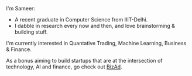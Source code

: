 I'm Sameer:
- A recent graduate in Computer Science from IIIT-Delhi.
- I dabble in research every now and then, and love brainstorming & building stuff.

I'm currently interested in Quantative Trading, Machine Learning, Business & Finance.

As a bonus aiming to build startups that are at the intersection of technology, AI and finance, go check out [BizAd](https://bizad.in).